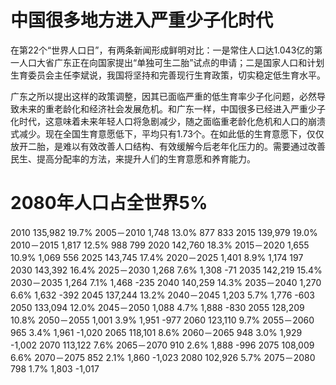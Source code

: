 # 中国很多地方进入严重少子化时代

在第22个“世界人口日”，有两条新闻形成鲜明对比：一是常住人口达1.043亿的第一人口大省广东正在向国家提出“单独可生二胎”试点的申请；二是国家人口和计划生育委员会主任李斌说，我国将坚持和完善现行生育政策，切实稳定低生育水平。

广东之所以提出这样的政策调整，因其已面临严重的低生育率少子化问题，必然导致未来的重老龄化和经济社会发展危机。和广东一样，中国很多已经进入严重少子化时代，这意味着未来年轻人口将急剧减少，随之面临重老龄化危机和人口的崩溃式减少。现在全国生育意愿低下，平均只有1.73个。在如此低的生育意愿下，仅仅放开二胎，是难以有效改善人口结构、有效缓解今后老年化压力的。需要通过改善民生、提高分配率的方法，来提升人们的生育意愿和养育能力。


# 2080年人口占全世界5%

2010	135,982	19.7%	2005－2010	1,748	13.0%	877	833
2015	139,979	19.0%	2010－2015	1,817	12.5%	988	799
2020	142,760	18.3%	2015－2020	1,655	10.9%	1,069	556
2025	143,745	17.4%	2020－2025	1,401	8.9%	1,174	197
2030	143,392	16.4%	2025－2030	1,268	7.6%	1,308	-71
2035	142,219	15.4%	2030－2035	1,264	7.1%	1,468	-235
2040	140,259	14.3%	2035－2040	1,270	6.6%	1,632	-392
2045	137,244	13.2%	2040－2045	1,203	5.7%	1,776	-603
2050	133,094	12.0%	2045－2050	1,088	4.7%	1,888	-830
2055	128,209	10.8%	2050－2055	1,001	3.9%	1,951	-977
2060	123,110	9.7%	2055－2060	965	3.4%	1,961	-1,020
2065	118,101	8.6%	2060－2065	948	3.0%	1,929	-1,002
2070	113,122	7.6%	2065－2070	910	2.6%	1,888	-996
2075	108,009	6.6%	2070－2075	852	2.1%	1,860	-1,023
2080	102,926	5.7%	2075－2080	798	1.7%	1,803	-1,017
